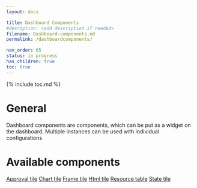 ```yaml
---
layout: docs

title: Dashboard Components
#desription: <add description if needed>
filename: Dashboard-components.md
permalink: /dashboardcomponents/

nav_order: 65
status: in progress
has_children: true
toc: true
---
```


{% include toc.md %}



# General

Dashboard components are components, which can be put as a widget on the dashboard. Multiple instances can be used with individual configurations

# Available components

[Approval tile](/uisettings//Dashboard-components/Approval-tile)
[Chart tile](/uisettings//Dashboard-components/Chart-tile)
[Frame tile](/uisettings//Dashboard-components/Frame-tile)
[Html tile](/uisettings//Dashboard-components/Html-tile)
[Resource table](/uisettings//Dashboard-components/Resource-table)
[State tile](/uisettings//Dashboard-components/State-tile)
